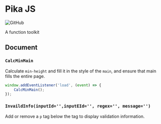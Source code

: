 # Pika JS
![GitHub](https://img.shields.io/github/license/seppiko/pika-js?style=flat-square)

A function toolkit

## Document

### `CalcMinMain`

Calculate `min-height` and fill it in the style of the `main`, and ensure that main fills the entire page.

```js
window.addEventListener('load', (event) => {
    CalcMinMain();
});
```

### `InvaildInfo(inputId='',inputEId='', regex='', message='')`

Add or remove a `p` tag below the tag to display validation information.
